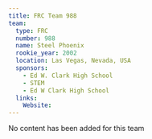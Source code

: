 ```yaml
---
title: FRC Team 988
team:
  type: FRC
  number: 988
  name: Steel Phoenix
  rookie_year: 2002
  location: Las Vegas, Nevada, USA
  sponsors:
    - Ed W. Clark High School
    - STEM
    - Ed W Clark High School
  links:
    Website: 
---
```

No content has been added for this team